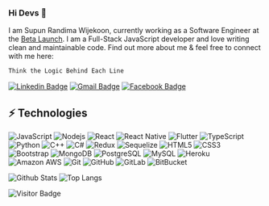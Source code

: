 ### Hi Devs 👋

I am Supun Randima Wijekoon, currently working as a Software Engineer at the [Beta Launch](https://www.betalaunch.io/). I am a Full-Stack JavaScript developer and love writing clean and maintainable code. Find out more about me & feel free to connect with me here:

```bash
Think the Logic Behind Each Line 
```

[![Linkedin Badge](https://img.shields.io/badge/-WijekoonSR-blue?style=flat-square&logo=Linkedin&logoColor=white&link=https://www.linkedin.com/in/supun-wijekoon-1908b4171/)](https://www.linkedin.com/in/supun-wijekoon-1908b4171/)
[![Gmail Badge](https://img.shields.io/badge/-supunrandima10@gmail.com-c14438?style=flat-square&logo=Gmail&logoColor=white&link=mailto:supunrandima10@gmail.com)](mailto:supunrandima10@gmail.com)
[![Facebook Badge](https://img.shields.io/badge/Supun.Randima-1877F2?style=flat-square&logo=facebook&logoColor=white&link=https://www.facebook.com/randima2/)](https://www.facebook.com/randima2/)


## ⚡ Technologies


![JavaScript](https://img.shields.io/badge/-JavaScript-black?style=flat-square&logo=javascript)
![Nodejs](https://img.shields.io/badge/-Nodejs-black?style=flat-square&logo=Node.js)
![React](https://img.shields.io/badge/-React-black?style=flat-square&logo=react)
![React Native](https://img.shields.io/badge/-React_Native-20232A?style=flat-square&logo=react)
![Flutter](https://img.shields.io/badge/-Flutter-02569B?style=flat-square&logo=flutter)
![TypeScript](https://img.shields.io/badge/-TypeScript-007ACC?style=flat-square&logo=typescript)
![Python](https://img.shields.io/badge/-Python-black?style=flat-square&logo=Python)
![C++](https://img.shields.io/badge/-C++-00599C?style=flat-square&logo=c)
![C#](https://img.shields.io/badge/-C%23-239120?style=flat-square&logo=c#)
![Redux](https://img.shields.io/badge/-Redux-593D88?style=flat-square&logo=Redux)
![Sequelize](https://img.shields.io/badge/-sequelize-323330?style=flat-square&logo=Sequelize)
![HTML5](https://img.shields.io/badge/-HTML5-E34F26?style=flat-square&logo=html5&logoColor=white)
![CSS3](https://img.shields.io/badge/-CSS3-1572B6?style=flat-square&logo=css3)
![Bootstrap](https://img.shields.io/badge/-Bootstrap-563D7C?style=flat-square&logo=bootstrap)
![MongoDB](https://img.shields.io/badge/-MongoDB-black?style=flat-square&logo=mongodb)
![PostgreSQL](https://img.shields.io/badge/-PostgreSQL-336791?style=flat-square&logo=postgresql)
![MySQL](https://img.shields.io/badge/-MySQL-black?style=flat-square&logo=mysql)
![Heroku](https://img.shields.io/badge/-Heroku-430098?style=flat-square&logo=heroku)
![Amazon AWS](https://img.shields.io/badge/Amazon%20AWS-232F3E?style=flat-square&logo=amazon-aws)
![Git](https://img.shields.io/badge/-Git-black?style=flat-square&logo=git)
![GitHub](https://img.shields.io/badge/-GitHub-181717?style=flat-square&logo=github)
![GitLab](https://img.shields.io/badge/-GitLab-FCA121?style=flat-square&logo=gitlab)
![BitBucket](https://img.shields.io/badge/-BitBucket-darkblue?style=flat-square&logo=bitbucket)


![Github Stats](https://github-readme-stats.vercel.app/api?username=WijekoonSR&count_private=true&show_icons=true&include_all_commits=true)
![Top Langs](https://github-readme-stats.vercel.app/api/top-langs/?username=WijekoonSR&hide=TeX&layout=compact)

![Visitor Badge](https://visitor-badge.laobi.icu/badge?page_id=WijekoonSR.WijekoonSR)
